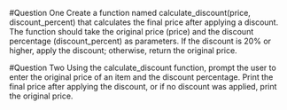 #Question One
Create a function named calculate_discount(price, discount_percent) that calculates the final price after applying a discount. 
The function should take the original price (price) and the discount percentage (discount_percent) as parameters. 
If the discount is 20% or higher, apply the discount; otherwise, return the original price.


#Question Two
Using the calculate_discount function, prompt the user to enter the original price of an item and the discount percentage. 
Print the final price after applying the discount, or if no discount was applied, print the original price.
